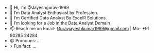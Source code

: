 - 👋 Hi, I’m @Jayeshgurav-1999
- 👀 I’m Data Analyst Enthusiast by Profession.
- 🌱 I’m Certified Data Analyst By ExcelR Solutions.
- 💞️ I’m looking for a Job in the Data Analyst Domain 
- 📫 Reach me on Email- Guravjayeshkumar1999@gmail.com | Mo- +91 90285 24284
- 😄 Pronouns: ...
- ⚡ Fun fact: ...

<!---
Jayeshgurav-1999/Jayeshgurav-1999 is a ✨ special ✨ repository because its `README.md` (this file) appears on your GitHub profile.
You can click the Preview link to take a look at your changes.
--->
